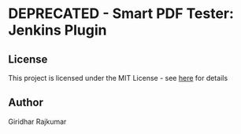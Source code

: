 # DEPRECATED - Smart PDF Tester: Jenkins Plugin

## License

This project is licensed under the MIT License - see [here](https://mit-license.org/) for details

## Author
Giridhar Rajkumar
